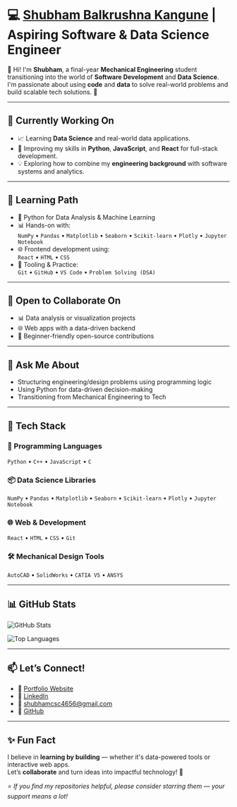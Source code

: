 # 💻 [Shubham Balkrushna Kangune](https://shubhamkangune-portfolio.vercel.app/) | Aspiring Software & Data Science Engineer

👋 Hi! I'm **Shubham**, a final-year **Mechanical Engineering** student transitioning into the world of **Software Development** and **Data Science**. I'm passionate about using **code** and **data** to solve real-world problems and build scalable tech solutions. 🚀

---

## 🔭 Currently Working On

- 📈 Learning **Data Science** and real-world data applications.
- 🧠 Improving my skills in **Python**, **JavaScript**, and **React** for full-stack development.
- 💡 Exploring how to combine my **engineering background** with software systems and analytics.

---

## 🌱 Learning Path

- 🐍 Python for Data Analysis & Machine Learning  
- 📊 Hands-on with:  
  `NumPy` • `Pandas` • `Matplotlib` • `Seaborn` • `Scikit-learn` • `Plotly` • `Jupyter Notebook`  
- 🌐 Frontend development using:  
  `React` • `HTML` • `CSS`  
- 🔧 Tooling & Practice:  
  `Git` • `GitHub` • `VS Code` • `Problem Solving (DSA)`

---

## 🤝 Open to Collaborate On

- 📊 Data analysis or visualization projects  
- 🌐 Web apps with a data-driven backend  
- 🌱 Beginner-friendly open-source contributions  

---

## 💬 Ask Me About

- Structuring engineering/design problems using programming logic  
- Using Python for data-driven decision-making  
- Transitioning from Mechanical Engineering to Tech  

---

## 🚀 Tech Stack

### 🧠 Programming Languages
`Python` • `C++` • `JavaScript` • `C`

### 📦 Data Science Libraries
`NumPy` • `Pandas` • `Matplotlib` • `Seaborn` • `Scikit-learn` • `Plotly` • `Jupyter Notebook`

### 🌐 Web & Development
`React` • `HTML` • `CSS` • `Git`

### 🛠️ Mechanical Design Tools
`AutoCAD` • `SolidWorks` • `CATIA V5` • `ANSYS`

---

## 📊 GitHub Stats

![GitHub Stats](https://github-readme-stats.vercel.app/api?username=shubhamkangune&theme=react&hide_border=false&include_all_commits=true&count_private=true)

![Top Languages](https://github-readme-stats.vercel.app/api/top-langs/?username=shubhamkangune&theme=react&hide_border=false&layout=compact)


---

## 📫 Let’s Connect!

- 🔗 [Portfolio Website](https://shubhamkangune-portfolio.vercel.app/)  
- 🔗 [LinkedIn](https://www.linkedin.com/in/shubham-kangune-89129324b/)  
- 📧 [shubhamcsc4656@gmail.com](mailto:shubhamcsc4656@gmail.com)  
- 🐙 [GitHub](https://github.com/shubhamkangune)  

---

## ✨ Fun Fact

I believe in **learning by building** — whether it's data-powered tools or interactive web apps.  
Let’s **collaborate** and turn ideas into impactful technology! 🌟  

⭐ *If you find my repositories helpful, please consider starring them — your support means a lot!*  
